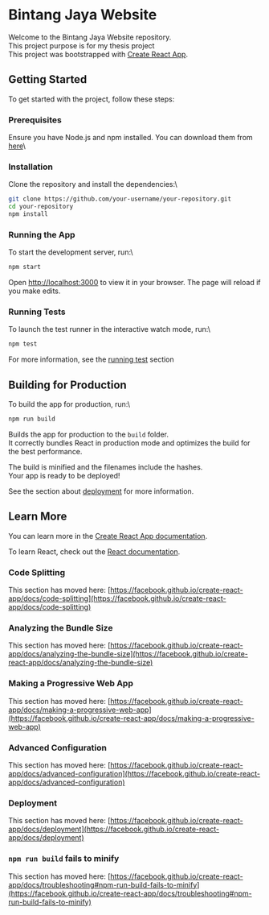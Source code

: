 # Bintang Jaya Website

Welcome to the Bintang Jaya Website repository.\
This project purpose is for my thesis project\
This project was bootstrapped with [Create React App](https://github.com/facebook/create-react-app).

## Getting Started

To get started with the project, follow these steps:

### Prerequisites

Ensure you have Node.js and npm installed. You can download them from [here](https://nodejs.org/)\

### Installation

Clone the repository and install the dependencies:\
```bash
git clone https://github.com/your-username/your-repository.git
cd your-repository
npm install
```

### Running the App

To start the development server, run:\
```bash
npm start
```
Open [http://localhost:3000](http://localhost:3000) to view it in your browser. The page will reload if you make edits.

### Running Tests

To launch the test runner in the interactive watch mode, run:\
```bash
npm test
```
For more information, see the [running test](https://facebook.github.io/create-react-app/docs/running-tests) section

## Building for Production

To build the app for production, run:\
```bash
npm run build
```
Builds the app for production to the `build` folder.\
It correctly bundles React in production mode and optimizes the build for the best performance.

The build is minified and the filenames include the hashes.\
Your app is ready to be deployed!

See the section about [deployment](https://facebook.github.io/create-react-app/docs/deployment) for more information.

## Learn More

You can learn more in the [Create React App documentation](https://facebook.github.io/create-react-app/docs/getting-started).

To learn React, check out the [React documentation](https://reactjs.org/).

### Code Splitting

This section has moved here: [https://facebook.github.io/create-react-app/docs/code-splitting](https://facebook.github.io/create-react-app/docs/code-splitting)

### Analyzing the Bundle Size

This section has moved here: [https://facebook.github.io/create-react-app/docs/analyzing-the-bundle-size](https://facebook.github.io/create-react-app/docs/analyzing-the-bundle-size)

### Making a Progressive Web App

This section has moved here: [https://facebook.github.io/create-react-app/docs/making-a-progressive-web-app](https://facebook.github.io/create-react-app/docs/making-a-progressive-web-app)

### Advanced Configuration

This section has moved here: [https://facebook.github.io/create-react-app/docs/advanced-configuration](https://facebook.github.io/create-react-app/docs/advanced-configuration)

### Deployment

This section has moved here: [https://facebook.github.io/create-react-app/docs/deployment](https://facebook.github.io/create-react-app/docs/deployment)

### `npm run build` fails to minify

This section has moved here: [https://facebook.github.io/create-react-app/docs/troubleshooting#npm-run-build-fails-to-minify](https://facebook.github.io/create-react-app/docs/troubleshooting#npm-run-build-fails-to-minify)
